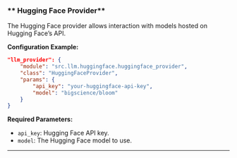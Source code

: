### ** Hugging Face Provider**
The Hugging Face provider allows interaction with models hosted on Hugging Face’s API.

**Configuration Example:**
```json
"llm_provider": {
    "module": "src.llm.huggingface.huggingface_provider",
    "class": "HuggingFaceProvider",
    "params": {
        "api_key": "your-huggingface-api-key",
        "model": "bigscience/bloom"
    }
}
```

**Required Parameters:**
- `api_key`: Hugging Face API key.
- `model`: The Hugging Face model to use.

---
